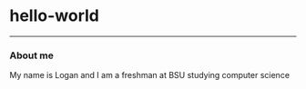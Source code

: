 # hello-world
---
### About me
My name is Logan and I am a freshman at BSU studying computer science
